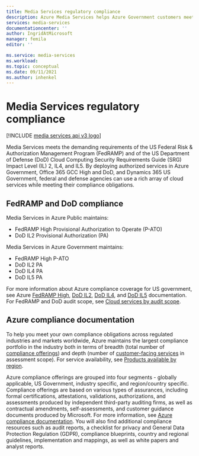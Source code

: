 ```yaml
---
title: Media Services regulatory compliance
description: Azure Media Services helps Azure Government customers meet their compliance obligations.
services: media-services
documentationcenter: ''
author: IngridAtMicrosoft
manager: femila
editor: ''

ms.service: media-services
ms.workload: 
ms.topic: conceptual
ms.date: 09/11/2021
ms.author: inhenkel
---
```


# Media Services regulatory compliance

[!INCLUDE [media services api v3 logo](./includes/v3-hr.md)]

Media Services meets the demanding requirements of the US Federal Risk & Authorization Management Program (FedRAMP) and of the US Department of Defense (DoD) Cloud Computing Security Requirements Guide (SRG) Impact Level (IL) 2, IL4, and IL5. By deploying authorized services in Azure Government, Office 365 GCC High and DoD, and Dynamics 365 US Government, federal and defense agencies can use a rich array of cloud services while meeting their compliance obligations.

## FedRAMP and DoD compliance

Media Services in Azure Public maintains:

- FedRAMP High Provisional Authorization to Operate (P-ATO)
- DoD IL2 Provisional Authorization (PA)

Media Services in Azure Government maintains:

- FedRAMP High P-ATO
- DoD IL2 PA
- DoD IL4 PA
- DoD IL5 PA

For more information about Azure compliance coverage for US government, see Azure [FedRAMP High](https://docs.microsoft.com/azure/compliance/offerings/offering-fedramp), [DoD IL2](https://docs.microsoft.com/azure/compliance/offerings/offering-dod-il2), [DoD IL4](https://docs.microsoft.com/azure/compliance/offerings/offering-dod-il4), and [DoD IL5](https://docs.microsoft.com/azure/compliance/offerings/offering-dod-il5) documentation. For FedRAMP and DoD audit scope, see [Cloud services by audit scope](https://docs.microsoft.com/azure-government/compliance/azure-services-in-fedramp-auditscope.md).

## Azure compliance documentation

To help you meet your own compliance obligations across regulated industries and markets worldwide, Azure maintains the largest compliance portfolio in the industry both in terms of breadth (total number of [compliance offerings](/azure/compliance/offerings/)) and depth (number of [customer-facing services](https://azure.microsoft.com/services/) in assessment scope). For service availability, see [Products available by region](https://azure.microsoft.com/global-infrastructure/services/).

Azure compliance offerings are grouped into four segments - globally applicable, US Government, industry specific, and region/country specific.  Compliance offerings are based on various types of assurances, including formal certifications, attestations, validations, authorizations, and assessments produced by independent third-party auditing firms, as well as contractual amendments, self-assessments, and customer guidance documents produced by Microsoft. For more information, see [Azure compliance documentation](https://docs.microsoft.com/compliance/index.yml). You will also find additional compliance resources such as audit reports, a checklist for privacy and General Data Protection Regulation (GDPR), compliance blueprints, country and regional guidelines, implementation and mappings, as well as white papers and analyst reports.
